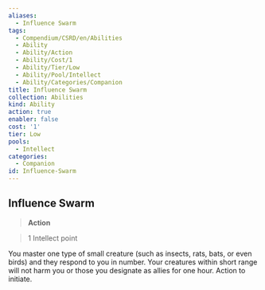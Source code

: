 ```yaml
---
aliases:
  - Influence Swarm
tags:
  - Compendium/CSRD/en/Abilities
  - Ability
  - Ability/Action
  - Ability/Cost/1
  - Ability/Tier/Low
  - Ability/Pool/Intellect
  - Ability/Categories/Companion
title: Influence Swarm
collection: Abilities
kind: Ability
action: true
enabler: false
cost: '1'
tier: Low
pools:
  - Intellect
categories:
  - Companion
id: Influence-Swarm
---
```

## Influence Swarm    
>**Action**    
>1 Intellect point  
    
You master one type of small creature (such as insects, rats, bats, or even birds) and they respond to you in number. Your creatures within short range will not harm you or those you designate as allies for one hour. Action to initiate.
